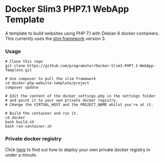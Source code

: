 # Docker Slim3 PHP7.1 WebApp Template

A template to build websites using PHP 7.1 with Debian 8 docker containers. This currently uses the [slim framework](http://www.slimframework.com/) version 3.

### Usage

```
# Clone this repo
git clone https://github.com/programster/Docker-Slim3-PHP7.1-WebApp-Template.git

# Use composer to pull the slim framework
cd docker-php-website-template/project
composer update

# Edit the content of the docker_settings.php in the settings folder
# and point it to your own private docker registry.
# CHange the VIRTUAL_HOST and the PROJECT_NAME whilst you're at it.

# Build the container and run it.
cd docker
bash build.sh
bash run-container.sh
```

### Private docker registry
Click [here](http://blog.programster.org/2015/03/17/run-your-own-private-docker-registry/) to find out how to deploy your own private docker registry in under a minute.
